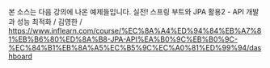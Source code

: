 본 소스는 다음 강의에 나온 예제들입니다. 
실전! 스프링 부트와 JPA 활용2 - API 개발과 성능 최적화 / 김영한 / https://www.inflearn.com/course/%EC%8A%A4%ED%94%84%EB%A7%81%EB%B6%80%ED%8A%B8-JPA-API%EA%B0%9C%EB%B0%9C-%EC%84%B1%EB%8A%A5%EC%B5%9C%EC%A0%81%ED%99%94/dashboard
